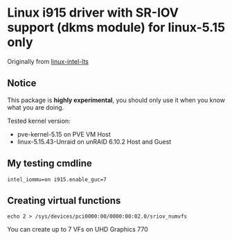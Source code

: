 # Linux i915 driver with SR-IOV support (dkms module) for linux-5.15 only

Originally from [linux-intel-lts](https://github.com/intel/linux-intel-lts/tree/lts-v5.10.145-yocto-221108T131909Z/drivers/gpu/drm/i915)

## Notice

This package is **highly experimental**, you should only use it when you know what you are doing.

Tested kernel version:
 * pve-kernel-5.15 on PVE VM Host
 * linux-5.15.43-Unraid on unRAID 6.10.2 Host and Guest

## My testing cmdline

```
intel_iommu=on i915.enable_guc=7
```

## Creating virtual functions

```
echo 2 > /sys/devices/pci0000:00/0000:00:02.0/sriov_numvfs
```

You can create up to 7 VFs on UHD Graphics 770
